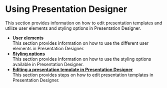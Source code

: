 # Using Presentation Designer

This section provides information on how to edit presentation templates and utilize user elements and styling options in Presentation Designer.


-   **[User elements](../usage/user_elements.md)**  
This section provides information on how to use the different user elements in Presentation Designer.
-   **[Styling options](../usage/styling_options.md)**  
This section provides information on how to use the styling options available in Presentation Designer.
-   **[Editing a  presentation template in Presentation Designer](../usage/edit_presentation_template.md)**<br>
This section provides steps on how to edit presentation templates in Presentation Designer.